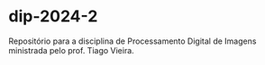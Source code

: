# dip-2024-2

Repositório para a disciplina de Processamento Digital de Imagens ministrada pelo prof. Tiago Vieira.
